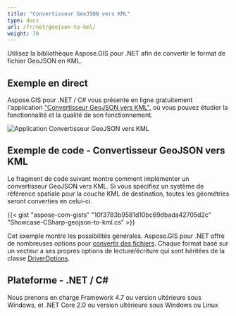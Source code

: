 ```yaml
---
title: "Convertisseur GeoJSON vers KML"
type: docs
url: /fr/net/geojson-to-kml/
weight: 70
---
```


Utilisez la bibliothèque Aspose.GIS pour .NET afin de convertir le format de fichier GeoJSON en KML.

## **Exemple en direct**

Aspose.GIS pour .NET / C# vous présente en ligne gratuitement l'application ["Convertisseur GeoJSON vers KML"](https://products.aspose.app/gis/conversion/geojson-to-kml), où vous pouvez étudier la fonctionnalité et la qualité de son fonctionnement.

![Application Convertisseur GeoJSON vers KML](conversion.png)

## **Exemple de code - Convertisseur GeoJSON vers KML**

Le fragment de code suivant montre comment implémenter un convertisseur GeoJSON vers KML. Si vous spécifiez un système de référence spatiale pour la couche KML de destination, toutes les géométries seront converties en celui-ci. 

{{< gist "aspose-com-gists" "10f3783b9581d10bc69dbada42705d2c" "Showcase-CSharp-geojson-to-kml.cs" >}}

Cet exemple montre les possibilités générales. Aspose.GIS pour .NET offre de nombreuses options pour [convertir des fichiers](https://docs.aspose.com/gis/net/vector-layers/). Chaque format basé sur un vecteur a ses propres options de lecture/écriture qui sont héritées de la classe [DriverOptions](https://reference.aspose.com/gis/net/aspose.gis/driveroptions).

## **Plateforme - .NET / C#**

Nous prenons en charge Framework 4.7 ou version ultérieure sous Windows, et .NET Core 2.0 ou version ultérieure sous Windows ou Linux
